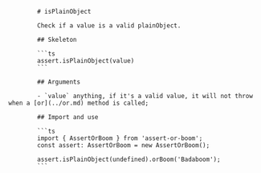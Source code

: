             # isPlainObject

            Check if a value is a valid plainObject.

            ## Skeleton

            ```ts
            assert.isPlainObject(value)
            ```

            ## Arguments

            - `value` anything, if it's a valid value, it will not throw when a [or](../or.md) method is called;

            ## Import and use

            ```ts
            import { AssertOrBoom } from 'assert-or-boom';
            const assert: AssertOrBoom = new AssertOrBoom();

            assert.isPlainObject(undefined).orBoom('Badaboom');
            ```
